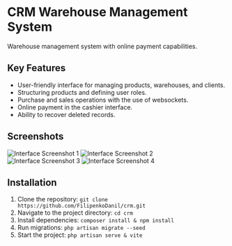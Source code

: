 # CRM Warehouse Management System

Warehouse management system with online payment capabilities.

## Key Features

- User-friendly interface for managing products, warehouses, and clients.
- Structuring products and defining user roles.
- Purchase and sales operations with the use of websockets.
- Online payment in the cashier interface.
- Ability to recover deleted records.

## Screenshots

![Interface Screenshot 1](https://i.imgur.com/6ooS1JK.png)
![Interface Screenshot 2](https://i.imgur.com/O68kY9g.png)
![Interface Screenshot 3](https://i.imgur.com/mKfkazu.png)
![Interface Screenshot 4](https://i.imgur.com/CqQ8ZF6.png)

## Installation

1. Clone the repository: `git clone https://github.com/FilipenkoDanil/crm.git`
2. Navigate to the project directory: `cd crm`
3. Install dependencies: `composer install & npm install`
4. Run migrations: `php artisan migrate --seed`
5. Start the project: `php artisan serve & vite`
